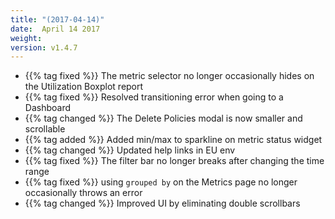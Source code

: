 ```yaml
---
title: "(2017-04-14)"
date:  April 14 2017
weight:
version: v1.4.7
---
```

- {{% tag fixed %}} The metric selector no longer occasionally hides on the Utilization Boxplot report
- {{% tag fixed %}} Resolved transitioning error when going to a Dashboard
- {{% tag changed %}} The Delete Policies modal is now smaller and scrollable
- {{% tag added %}} Added min/max to sparkline on metric status widget
- {{% tag changed %}} Updated help links in EU env
- {{% tag fixed %}}  The filter bar no longer breaks after changing the time range
- {{% tag fixed %}} using `grouped by` on the Metrics page no longer occasionally throws an error
- {{% tag changed %}}  Improved UI by eliminating double scrollbars 
